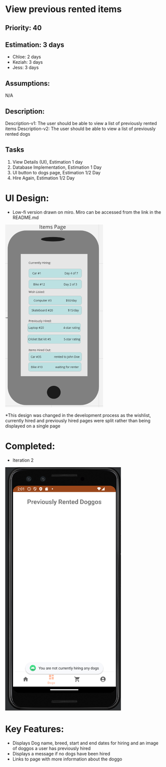 
# View previous rented items


## Priority: 40

## Estimation: 3 days

* Chloe: 2 days
* Keziah: 3 days
* Jess: 3 days

## Assumptions:
N/A

## Description: 
Description-v1: The user should be able to view a list of previously rented items
Description-v2: The user should be able to view a list of previously rented dogs

## Tasks

1. View Details (UI), Estimation 1 day
2. Database Implementation, Estimation 1 Day
3. UI button to dogs page, Estimation 1/2 Day
4. Hire Again, Estimation 1/2 Day


# UI Design:
* Low-fi version drawn on miro. Miro can be accessed from the link in the README.md
  
![image](/images/items_page_mockup.png)

*This design was changed in the development process as the wishlist, currently hired and previously hired pages were split rather than being displayed on a single page 

# Completed:
* Iteration 2

![image](/images/previously_hired_finished.png)

# Key Features:
* Displays Dog name, breed, start and end dates for hiring and an image of doggos a user has previously hired
* Displays a message if no dogs have been hired
* Links to page with more information about the doggo

